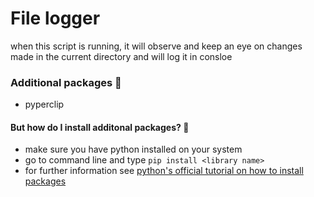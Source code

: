 # File logger
when this script is running, it will observe and keep an eye on changes made in the current directory and will log it in consloe

### Additional packages 📝
- pyperclip

#### But how do I install additonal packages? 🤨
- make sure you have python installed on your system
- go to command line and type ```pip install <library name>```
- for further information see [python's official tutorial on how to install packages](https://packaging.python.org/tutorials/installing-packages/)
